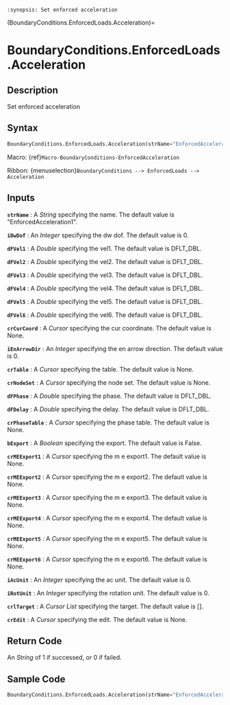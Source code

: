 ```{module} BoundaryConditions.EnforcedLoads.Acceleration()
:synopsis: Set enforced acceleration
```

(BoundaryConditions.EnforcedLoads.Acceleration)=

# BoundaryConditions.EnforcedLoads.Acceleration

## Description

Set enforced acceleration

## Syntax

```python
BoundaryConditions.EnforcedLoads.Acceleration(strName="EnforcedAcceleration1", iDwDof=0, dFVel1=DFLT_DBL, dFVel2=DFLT_DBL, dFVel3=DFLT_DBL, dFVel4=DFLT_DBL, dFVel5=DFLT_DBL, dFVel6=DFLT_DBL, crCurCoord=None, iEnArrowDir=0, crTable=None, crNodeSet=None, dFPhase=DFLT_DBL, dFDelay=DFLT_DBL, crPhaseTable=None, bExport=False, crMEExport1=None, crMEExport2=None, crMEExport3=None, crMEExport4=None, crMEExport5=None, crMEExport6=None, iAcUnit=0, iRotUnit=0, crlTarget=[], crEdit=None)
```

Macro: {ref}`Macro-BoundaryConditions-EnforcedAcceleration`

Ribbon: {menuselection}`BoundaryConditions --> EnforcedLoads --> Acceleration`

## Inputs

**`strName`**
: A _String_ specifying the name. The default value is "EnforcedAcceleration1".

**`iDwDof`**
: An _Integer_ specifying the dw dof. The default value is 0.

**`dFVel1`**
: A _Double_ specifying the vel1. The default value is DFLT_DBL.

**`dFVel2`**
: A _Double_ specifying the vel2. The default value is DFLT_DBL.

**`dFVel3`**
: A _Double_ specifying the vel3. The default value is DFLT_DBL.

**`dFVel4`**
: A _Double_ specifying the vel4. The default value is DFLT_DBL.

**`dFVel5`**
: A _Double_ specifying the vel5. The default value is DFLT_DBL.

**`dFVel6`**
: A _Double_ specifying the vel6. The default value is DFLT_DBL.

**`crCurCoord`**
: A _Cursor_ specifying the cur coordinate. The default value is None.

**`iEnArrowDir`**
: An _Integer_ specifying the en arrow direction. The default value is 0.

**`crTable`**
: A _Cursor_ specifying the table. The default value is None.

**`crNodeSet`**
: A _Cursor_ specifying the node set. The default value is None.

**`dFPhase`**
: A _Double_ specifying the phase. The default value is DFLT_DBL.

**`dFDelay`**
: A _Double_ specifying the delay. The default value is DFLT_DBL.

**`crPhaseTable`**
: A _Cursor_ specifying the phase table. The default value is None.

**`bExport`**
: A _Boolean_ specifying the export. The default value is False.

**`crMEExport1`**
: A _Cursor_ specifying the m e export1. The default value is None.

**`crMEExport2`**
: A _Cursor_ specifying the m e export2. The default value is None.

**`crMEExport3`**
: A _Cursor_ specifying the m e export3. The default value is None.

**`crMEExport4`**
: A _Cursor_ specifying the m e export4. The default value is None.

**`crMEExport5`**
: A _Cursor_ specifying the m e export5. The default value is None.

**`crMEExport6`**
: A _Cursor_ specifying the m e export6. The default value is None.

**`iAcUnit`**
: An _Integer_ specifying the ac unit. The default value is 0.

**`iRotUnit`**
: An _Integer_ specifying the rotation unit. The default value is 0.

**`crlTarget`**
: A _Cursor List_ specifying the target. The default value is [].

**`crEdit`**
: A _Cursor_ specifying the edit. The default value is None.

## Return Code

An _String_ of 1 if successed, or 0 if failed.

## Sample Code

```python
BoundaryConditions.EnforcedLoads.Acceleration(strName="EnforcedAcceleration1", iDwDof=0, dFVel1=DFLT_DBL, dFVel2=DFLT_DBL, dFVel3=DFLT_DBL, dFVel4=DFLT_DBL, dFVel5=DFLT_DBL, dFVel6=DFLT_DBL, crCurCoord=None, iEnArrowDir=0, crTable=None, crNodeSet=None, dFPhase=DFLT_DBL, dFDelay=DFLT_DBL, crPhaseTable=None, bExport=False, crMEExport1=None, crMEExport2=None, crMEExport3=None, crMEExport4=None, crMEExport5=None, crMEExport6=None, iAcUnit=0, iRotUnit=0, crlTarget=[], crEdit=None)
```
